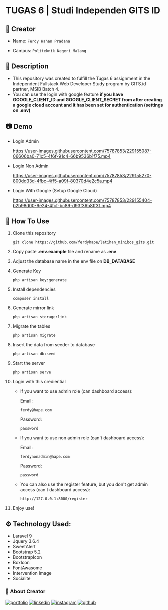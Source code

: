 # TUGAS 6 | Studi Independen GITS ID

## :man: Creator
- Name: ``` Ferdy Hahan Pradana ```

- Campus: ``` Politeknik Negeri Malang ```

## :pushpin: Description
- This repository was created to fulfill the Tugas 6 assignment in the Independent Fullstack Web Developer Study program by GITS.id partner, MSIB Batch 4.
- You can use the login with google feature **if you have GOOGLE_CLIENT_ID and GOOGLE_CLIENT_SECRET from after creating a google cloud account and it has been set for authentication (settings on .env)**

## :camera: Demo
* Login Admin

    https://user-images.githubusercontent.com/75787853/229155087-06606ba0-71c5-4f6f-91c4-66b9536b1f75.mp4

* Login Non Admin

    https://user-images.githubusercontent.com/75787853/229155270-800dd33d-4fbc-4ff5-a09f-80370d4e2c5a.mp4

* Login With Google (Setup Google Cloud)

    https://user-images.githubusercontent.com/75787853/229155404-b2b98d00-9e24-4fcf-bc89-d93f36b8ff31.mp4


## :open_book: How To Use
1.  Clone this repository
    ```
    git clone https://github.com/ferdyhape/latihan_minibos_gits.git
    ```
2.  Copy paste **.env.example** file and rename as **.env**
3.  Adjust the database name in the env file on **DB_DATABASE**

3.  Generate Key
    ```
    php artisan key:generate
    ```
4.  Install dependencies
    ```
    composer install
    ```
5.  Generate mirror link
    ```
    php artisan storage:link
    ```
6.  Migrate the tables
    ```
    php artisan migrate
    ```

7.  Insert the data from seeder to database
    ```
    php artisan db:seed
    ```

8.  Start the server
    ```
    php artisan serve
    ```

9.  Login with this crediential

    - If you want to use admin role (can dashboard access):

        Email: 
        ```
        ferdy@hape.com
        ```
        Password: 
        ```
        password
        ```
    - If you want to use non admin role (can't dashboard access):

        Email: 
        ```
        ferdynonadmin@hape.com
        ```
        Password: 
        ```
        password
        ```
     - You can also use the register feature, but you don't get admin access (can't dashboard access):
        ```
        http://127.0.0.1:8000/register
        ```
        
10. Enjoy use!

## :gear: Technology Used:

 - Laravel 9
 - Jquery 3.6.4
 - SweetAlert
 - Bootstrap 5.2
 - BootstrapIcon
 - BoxIcon
 - FontAwasome
 - Intervention Image
 - Socialite

### :link: About Creator
[![portfolio](https://img.shields.io/badge/my_portfolio-000?style=for-the-badge&logo=ko-fi&logoColor=white)](https://www.ferdyhape.site/)
[![linkedin](https://img.shields.io/badge/linkedin-0A66C2?style=for-the-badge&logo=linkedin&logoColor=white)](https://www.linkedin.com/in/ferdy-hahan-pradana)
[![instagram](https://img.shields.io/badge/instagram-833AB4?style=for-the-badge&logo=instagram&logoColor=white)](https://instagram.com/ferdyhape)
[![github](https://img.shields.io/badge/github-333?style=for-the-badge&logo=github&logoColor=white)](https://github.com/ferdyhape)
